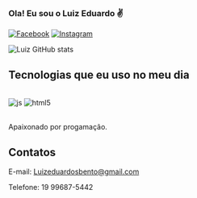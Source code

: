 ### Ola! Eu sou o Luiz Eduardo ✌️

[![Facebook](https://img.shields.io/badge/Facebook-1877F2?style=for-the-badge&logo=facebook&logoColor=white
)](https://www.facebook.com/luizeduardo.bento.7)
[![Instagram](https://img.shields.io/badge/Instagram-E4405F?style=for-the-badge&logo=instagram&logoColor=white)](https://www.instagram.com/luizeduardo.bento.7/)

![Luiz GitHub stats](https://github-readme-stats.vercel.app/api?username=Lu1zEdu4rdo&show_icons=true&theme=tokyonight)

## Tecnologias que eu uso no meu dia

<div style="display: inline_block"><br/>  
    <img aling="center" alt="js" src="https://img.shields.io/badge/JavaScript-F7DF1E?style=for-the-badge&logo=javascript&logoColor=black" />
    <img aling="center" alt="html5" src="https://img.shields.io/badge/HTML5-E34F26?style=for-the-badge&logo=html5&logoColor=white" />
</div><br/>

Apaixonado por progamação.

## Contatos 
 E-mail: Luizeduardosbento@gmail.com
 
 Telefone: 19 99687-5442
